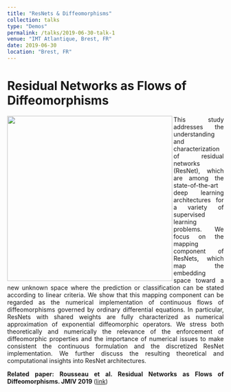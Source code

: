```yaml
---
title: "ResNets & Diffeomorphisms"
collection: talks
type: "Demos"
permalink: /talks/2019-06-30-talk-1
venue: "IMT Atlantique, Brest, FR"
date: 2019-06-30
location: "Brest, FR"
---
```

Residual Networks as Flows of Diffeomorphisms
======

<div style="text-align: justify"> 
<img src="https://www.imt-atlantique.fr/sites/default/files/rfablet/jmvi_roussea2019.jpg" width="384" align ="left">
This study addresses the understanding and characterization of residual networks (ResNet), which are among the state-of-the-art deep learning architectures for a variety of supervised learning problems. We focus on the mapping component of ResNets, which map the embedding space toward a new unknown space where the prediction or classification can be stated according to linear criteria. We show that this mapping component can be regarded as the numerical implementation of continuous flows of diffeomorphisms governed by ordinary differential equations. In particular, ResNets with shared weights are fully characterized as numerical approximation of exponential diffeomorphic operators. We stress both theoretically and numerically the relevance of the enforcement of diffeomorphic properties and the importance of numerical issues to make consistent the continuous formulation and the discretized ResNet implementation. We further discuss the resulting theoretical and computational insights into ResNet architectures.

<!--![](https://www.imt-atlantique.fr/sites/default/files/rfablet/jmvi_roussea2019.jpg | width=100)-->

<!--![test](https://github.com/favicon.ico | width=48)-->

<strong>Related paper: Rousseau et al. Residual Networks as Flows of Diffeomorphisms. JMIV 2019
</strong> (<a href="https://www.researchgate.net/publication/333475917_Residual_Networks_as_Flows_of_Diffeomorphisms">link</a>)

</div>
